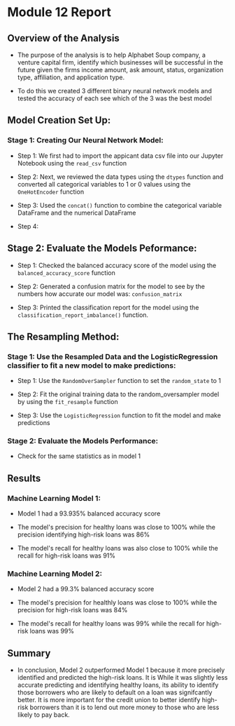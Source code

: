 # Module 12 Report

## Overview of the Analysis

* The purpose of the analysis is to help Alphabet Soup company, a venture capital firm, identify which businesses will be successful in the future given the firms income amount, ask amount, status, organization type, affiliation, and application type. 

* To do this we created 3 different binary neural network models and tested the accuracy of each see which of the 3 was the best model

## Model Creation Set Up: 

### Stage 1: Creating Our Neural Network Model:

* Step 1: We first had to import the appicant data csv file into our Jupyter Notebook using the `read_csv` function 

* Step 2: Next, we reviewed the data types using the `dtypes` function and converted all categorical variables to 1 or 0 values using the `OneHotEncoder` function

* Step 3: Used the `concat()` function to combine the categorical variable DataFrame and the numerical DataFrame

* Step 4: 

## Stage 2: Evaluate the Models Peformance:

* Step 1: Checked the balanced accuracy score of the model using the `balanced_accuracy_score` function

* Step 2: Generated a confusion matrix for the model to see by the numbers how accurate our model was: `confusion_matrix`

* Step 3: Printed the classification report for the model using the `classification_report_imbalance()` function. 

## The Resampling Method: 

### Stage 1: Use the Resampled Data and the LogisticRegression classifier to fit a new model to make predictions:

* Step 1: Use the `RandomOverSampler` function to set the `random_state` to 1 

* Step 2: Fit the original training data to the random_oversampler model by using the `fit_resample` function

* Step 3: Use the `LogisticRegression` function to fit the model and make predictions

### Stage 2: Evaluate the Models Performance:

* Check for the same statistics as in model 1

## Results

### Machine Learning Model 1:

* Model 1 had a 93.935% balanced accuracy score

* The model's precision for healthy loans was close to 100% while the precision identifying high-risk loans was 86%

* The model's recall for healthy loans was also close to 100% while the recall for high-risk loans was 91%
### Machine Learning Model 2:

* Model 2 had a 99.3% balanced accuracy score 

* The model's precision for healthly loans was close to 100% while the precision for high-risk loans was 84% 

* The model's recall for healthy loans was 99% while the recall for high-risk loans was 99%

## Summary

* In conclusion, Model 2 outperformed Model 1 because it more precisely identified and predicted the high-risk loans.  It is While it was slightly less accurate predicting and identifying healthy loans, its ability to identify those borrowers who are likely to default on a loan was signifcantly better.  It is more important for the credit union to better identify high-risk borrowers than it is to lend out more money to those who are less likely to pay back.   